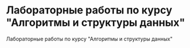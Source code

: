 # Лабораторные работы по курсу "Алгоритмы и структуры данных"
Лабораторные работы по курсу "Алгоритмы и структуры данных"
